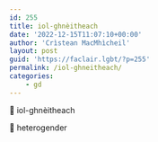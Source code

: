 ```yaml
---
id: 255
title: iol-ghnèitheach
date: '2022-12-15T11:07:10+00:00'
author: 'Crìstean MacMhìcheil'
layout: post
guid: 'https://faclair.lgbt/?p=255'
permalink: /iol-ghneitheach/
categories:
    - gd
---
```


&#x1f3f4;&#xe0067;&#xe0062;&#xe0073;&#xe0063;&#xe0074;&#xe007f; iol-ghnèitheach

&#x1f3f4;&#xe0067;&#xe0062;&#xe0065;&#xe006e;&#xe0067;&#xe007f; heterogender
